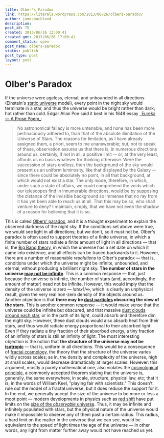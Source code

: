 ```yaml
---
title: Olber's Paradox
link: https://literals.wordpress.com/2013/06/26/olbers-paradox/
author: jamesbuckland
description: 
post_id: 75
created: 2013/06/26 12:00:41
created_gmt: 2013/06/26 17:00:41
comment_status: open
post_name: olbers-paradox
status: publish
post_type: post
layout: post
---
```


# Olber's Paradox

If the universe were ageless, eternal, and unbounded in all directions (Einstein's [static universe](http://en.wikipedia.org/wiki/Static_universe) model), every point in the night sky would terminate in a star, and thus the universe would be bright rather than dark; hot rather than cold. Edgar Allan Poe said it best in his 1848 essay _[Eureka — A Prose Poem_](http://xroads.virginia.edu/~hyper/poe/eureka.html): 

> No astronomical fallacy is more untenable, and none has been more pertinaciously adhered to, than that of the absolute illimitation of the Universe of Stars. The reasons for limitation, as I have already assigned them, a priori, seem to me unanswerable; but, not to speak of these, observation assures us that there is, in numerous directions around us, certainly, if not in all, a positive limit -- or, at the very least, affords us no basis whatever for thinking otherwise. Were the succession of stars endless, then the background of the sky would present us an uniform luminosity, like that displayed by the Galaxy -- since there could be absolutely no point, in all that background, at which would not exist a star. The only mode, therefore, in which, under such a state of affairs, we could comprehend the voids which our telescopes find in innumerable directions, would be by supposing the distance of the invisible background so immense that no ray from it has yet been able to reach us at all. That this may be so, who shall venture to deny? I maintain, simply, that we have not even the shadow of a reason for believing that it is so.

This is called [Olbers' paradox](http://en.wikipedia.org/wiki/Olbers%27_paradox), and it is a thought experiment to explain the observed darkness of the night sky. If the conditions set above were true, we would see light in all directions; but we don't, so it must not be. Olber's paradox is often used to support theories of a finite universe, in which a finite number of stars radiate a finite amount of light in all directions — that is, the [Big Bang theory,](http://en.wikipedia.org/wiki/Big_bang) in which the universe has a set date on which it came into existence, and all effects can be traced backwards to it. However, there are a number of reasonable _resolutions_ to Olber's paradox — that is, conditions under which the universe might be infinite, unbounded, and eternal, without producing a brilliant night sky. **The number of stars in the universe [may not be infinite](http://en.wikipedia.org/wiki/Shape_of_the_Universe)**. This is a common response — that, just because the universe is infinite, the number of stars (and, accordingly, the amount of matter) need not be infinite. However, this would imply that the density of the universe is zero — $latex 1/\infty$, which is clearly an unphysical result, given the very real non-zero density of the objects around us. Another objection is that **there may be [dust particles](http://en.wikipedia.org/wiki/Cosmic_dust) obscuring the view of the stars**. This is another common response — it would make sense that the universe could be infinite but obscured, and that massive [dust clouds around each star](http://en.wikipedia.org/wiki/Oort_cloud), or in the path of its light, could absorb and therefore dim the night sky. However, these dust clouds would also absorb heat from their stars, and thus would radiate energy proportional to their absorbed light. Even if they radiate a tiny fraction of their absorbed energy, a tiny fraction of an infinity of stars is still an infinity of light. The most interesting objection is the notion that **the structure of the universe may not be [isotropic](http://en.wikipedia.org/wiki/Isotropy)** — that is, uniform in all directions. This would be a consequence of [fractal cosmology](http://en.wikipedia.org/wiki/Fractal_cosmology), the theory that the structure of the universe varies wildly across scales; as in, the density and complexity of the universe, high at small scales, would decrease dramatically at larger scales. However: this argument, mostly a purely mathematical one, also violates the [cosmological principle](http://en.wikipedia.org/wiki/Cosmological_principle), a commonly accepted theorem stating that the universe is, generally, the same everywhere, in scale, structure, physical law, etc; that it is, in the words of William Keel, "playing fair with scientists." This doesn't rule out the model of a fractal universe, but it does reduce the support for it. In the end, we generally accept the size of the universe to be more or less a moot point — modern developments in physics such as [red shift](http://en.wikipedia.org/wiki/Red_shift) have put limits on the [size of the _observable_ universe](http://en.wikipedia.org/wiki/Universe#Size.2C_age.2C_contents.2C_structure.2C_and_laws). Thus, it may be infinite and infinitely populated with stars, but the physical nature of the universe would make it impossible to observe any of them past a certain radius. This radius, a hard limit on the matter in the universe that we can see, would be equivalent to the speed of light times the age of the universe — in other words, any light from matter further away would not have reached us yet.